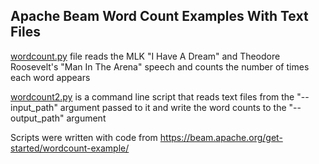 ## Apache Beam Word Count Examples With Text Files

[wordcount.py](./wordcount.py) file reads the MLK "I Have A Dream" and Theodore Roosevelt's "Man In The Arena" speech and counts the number of times each word appears <br>

[wordcount2.py](./wordcount2.py) is a command line script that reads text files from the "--input_path" argument passed to it and write the word counts to the "--output_path" argument

Scripts were written with code from https://beam.apache.org/get-started/wordcount-example/
